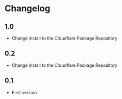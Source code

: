 # Changelog

## 1.0

- Change install to the Cloudflare Package Repository

## 0.2

- Change install to the Cloudflare Package Repository

## 0.1

- First version


